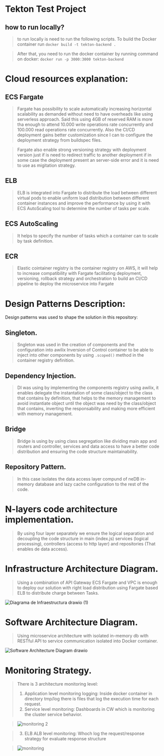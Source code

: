# Tekton Test Project

## how to run locally?
 >to run locally is need to run the following scripts. To build the Docker container run
 >`docker build -t tekton-backend .`

 >After that, you need to run the docker container by running command on docker:
 >`docker run -p 3000:3000 tekton-backend`
 
#  Cloud resources explanation:
## ECS Fargate
>Fargate has possibility to scale automatically increasing horizontal scalability as demanded without need to have overheads like using serverless approach. Said this using 4GB of reserved RAM is more tha enough to attend 10.000 write operations rate concurrently and 100.000 read operations rate concurrently. Also the CI/CD deployment gains better customization since I can to configure the deployment strategy from buildspec files.


>Fargate also enable strong versioning strategy with deployment version just if is need to redirect traffic to another deployment if in some case the deployment present an server-side error and it is need to use as migitation strategy.

## ELB 
>ELB is integrated into Fargate to distribute the load between different virtual pods to enable uniform load distribution between different container instances and improve the performance by using it with ECS AutoScaling tool to determine the number of tasks per scale.

## ECS AutoScaling
> It helps to specify the number of tasks which a container can to scale by task definition.

## ECR
> Elastic cointainer registry is the container registry on AWS, it will help to increase compatibility with Fargate facilitating deployment, versioning, rollback strategy and orchestration to build an CI/CD pipeline to deploy the microservice into Fargate


# Design Patterns Description:
Design patterns was used to shape the solution in this repository:
## Singleton.
> Sngleton was used in the creation of components and the configuration into awilix Inversion of Control container to be able to inject into other components by using `.scoped()` method in the container registry definition.

## Dependency Injection.
 > DI was using by implementing the components registry using awilix, it enables delegate the instantation of some class/object to the class that contains by definition, that helps to the memory management to avoid instantiate object until the object was need by the class/object that contains, inverting the responsability and making more efficient with memory management.

## Bridge
> Bridge is using by using class segregation like dividing main app and routers and controller, services and data access to have a better code distribution and ensuring the code structure maintainability.

## Repository Pattern.
> In this case isolates the data access layer compund of neDB in-memory database and lazy cache configuration to the rest of the code.

# N-layers code architecture implementation.
 > By using four layer separately we ensure the logical separation and decoupling the code structure in main (index.js) services (logical processing), controllers (access to http layer) and repositories (That enables de data access).


# Infrastructure Architecture Diagram.
> Using a combination of API Gateway ECS Fargate and VPC is enough to deploy our solution with right load distribution using Fargate based ELB to distribute charge between Tasks.



![Diagrama de Infraestructura drawio (1)](https://github.com/dsotoduque/tekton_backend/assets/17690605/ee10bf5c-94e4-4cf8-a989-69ee5cddf08b)


# Software Architecture Diagram.
> Using microservice architecture with isolated in-memory db with RESTful API to service communication isolated into Docker container.



![Software Architecture Diagram drawio](https://github.com/dsotoduque/tekton_backend/assets/17690605/11ea27ee-46bc-48c8-a608-cd1e38b28f58)



# Monitoring Strategy.
> There is 3 architecture monitoring level:
>
> 1. Application level monitoring logging: Inside docker container in directory tmp/log there is files that log the execution time for each request.
> 2. Service level monitoring: Dashboards in CW which is monitoring the cluster service behavior.


> ![monitoring 2](https://github.com/dsotoduque/tekton_backend/assets/17690605/adf1dd95-cea1-470d-9994-30159254e9f1)


>    
> 3.  ELB ALB level monitoring: Whoch log the request/response strategy for evaluate response structure


>    ![monitoring](https://github.com/dsotoduque/tekton_backend/assets/17690605/04b38682-78b3-407c-9da8-1bc064e1c1e2)



